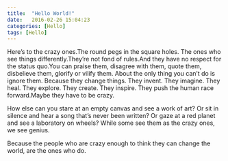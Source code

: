```yaml
---
title:  "Hello World!"
date:   2016-02-26 15:04:23
categories: [Hello]
tags: [Hello]
---
```


Here’s to the crazy ones.The round pegs in the square holes. The ones who see things differently.They’re not fond of rules.And they have no respect for the status quo.You can praise them, disagree with them, quote them, disbelieve them, glorify or vilify them. About the only thing you can’t do is ignore them. Because they change things. They invent. They imagine. They heal. They explore. They create. They inspire. They push the human race forward.Maybe they have to be crazy. 


How else can you stare at an empty canvas and see a work of art? 
Or sit in silence and hear a song that’s never been written? 
Or gaze at a red planet and see a laboratory on wheels?
While some see them as the crazy ones, we see genius.


Because the people who are crazy enough to think they can change the world, are the ones who do.
